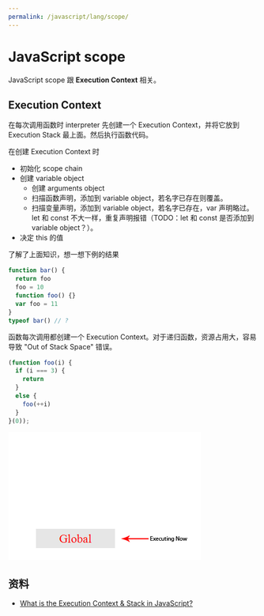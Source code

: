 ```yaml
---
permalink: /javascript/lang/scope/
---
```


# JavaScript scope

JavaScript scope 跟 **Execution Context** 相关。

## Execution Context

在每次调用函数时 interpreter 先创建一个 Execution Context，并将它放到 Execution Stack 最上面。然后执行函数代码。

在创建 Execution Context 时

- 初始化 scope chain
- 创建 variable object
  - 创建 arguments object
  - 扫描函数声明，添加到 variable object，若名字已存在则覆盖。
  - 扫描变量声明，添加到 variable object，若名字已存在，var 声明略过。let 和 const 不大一样，重复声明报错（TODO：let 和 const 是否添加到 variable object？）。
- 决定 this 的值

了解了上面知识，想一想下例的结果

```js
function bar() {
  return foo
  foo = 10
  function foo() {}
  var foo = 11
}
typeof bar() // ?
```

函数每次调用都创建一个 Execution Context。对于递归函数，资源占用大，容易导致 "Out of Stack Space" 错误。

```js
(function foo(i) {
  if (i === 3) {
    return
  }
  else {
    foo(++i)
  }
}(0));
```

![](/uploads/javascript/ec.gif)

## 资料

- [What is the Execution Context & Stack in JavaScript? ](http://davidshariff.com/blog/what-is-the-execution-context-in-javascript/)

